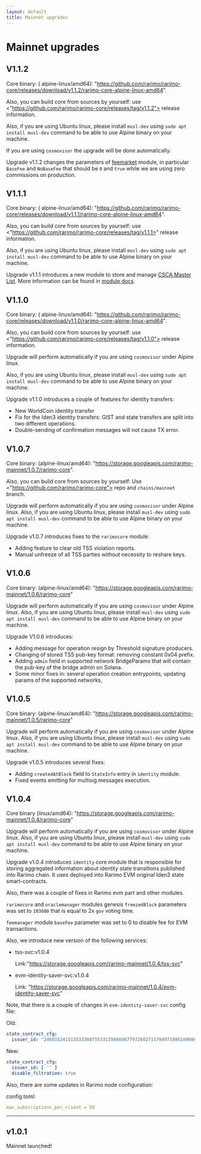 ```yaml
---
layout: default
title: Mainnet upgrades
---
```


# Mainnet upgrades

## V1.1.2

Core binary: (
alpine-linux/amd64): "<https://github.com/rarimo/rarimo-core/releases/download/v1.1.2/rarimo-core-alpine-linux-amd64>".

Also, you can build core from sources by yourself: use <"https://github.com/rarimo/rarimo-core/releases/tag/v1.1.2">
release information.

Also, if you are using Ubuntu linux, please install `musl-dev` using `sudo apt install musl-dev` command to be able to
use Alpine binary on your machine.

If you are using `cosmovisor` the upgrade will be done automatically.

Upgrade v1.1.2 changes the parameters of [feemarket](../../../x/feemarket) module, in particular `BaseFee`
and `NoBaseFee` that should be `0` and `true` while we are using zero commissions on production.

## V1.1.1

Core binary: (
alpine-linux/amd64): "<https://github.com/rarimo/rarimo-core/releases/download/v1.1.1/rarimo-core-alpine-linux-amd64>".

Also, you can build core from sources by yourself: use <"https://github.com/rarimo/rarimo-core/releases/tag/v1.1.1>"
release information.

Also, if you are using Ubuntu linux, please install `musl-dev` using `sudo apt install musl-dev` command to be able to
use Alpine binary on your machine.

Upgrade v1.1.1 introduces a new module to store and manage [CSCA Master List](https://pkddownloadsg.icao.int/). More
information can be found in [module docs](../../../x/cscalist/README.md).

## V1.1.0

Core binary: (
alpine-linux/amd64): "<https://github.com/rarimo/rarimo-core/releases/download/v1.1.0/rarimo-core-alpine-linux-amd64>".

Also, you can build core from sources by yourself: use <"https://github.com/rarimo/rarimo-core/releases/tag/v1.1.0">
release information.

Upgrade will perform automatically if you are using `cosmovisor` under Alpine linux.

Also, if you are using Ubuntu linux, please install `musl-dev` using `sudo apt install musl-dev` command to be able to
use Alpine binary on your machine.

Upgrade v1.1.0 introduces a couple of features for identity transfers:

- New WorldCoin identity transfer
- Fix for the Iden3 identity transfers: GIST and state transfers are split into two different operations.
- Double-sending of confirmation messages will not cause TX error.

## V1.0.7

Core binary: (alpine-linux/amd64): "<https://storage.googleapis.com/rarimo-mainnet/1.0.7/rarimo-core>".

Also, you can build core from sources by yourself: Use <"https://github.com/rarimo/rarimo-core"> repo
and `chains/mainnet` branch.

Upgrade will perform automatically if you are using `cosmovisor` under Alpine linux.
Also, if you are using Ubuntu linux, please install `musl-dev` using `sudo apt install musl-dev` command to be able to
use Alpine binary on your machine.

Upgrade v1.0.7 introduces fixes to the `rarimocore` module:

- Adding feature to clear old TSS violation reports.
- Manual unfreeze of all TSS parties without necessity to reshare keys.

## V1.0.6

Core binary: (alpine-linux/amd64): "<https://storage.googleapis.com/rarimo-mainnet/1.0.6/rarimo-core>"

Upgrade will perform automatically if you are using `cosmovisor` under Alpine linux.
Also, if you are using Ubuntu linux, please install `musl-dev` using `sudo apt install musl-dev` command to be able to
use Alpine binary on your machine.

Upgrade V1.0.6 introduces:

- Adding message for operation resign by Threshold signature producers.
- Changing of stored TSS pub-key format: removing constant 0x04 prefix.
- Adding `admin` field in supported network BridgeParams that will contain the pub-key of the bridge admin on Solana.
- Some minor fixes in: several operation creation entrypoints, updating params of the supported networks,

## V1.0.5

Core binary: (alpine-linux/amd64): "<https://storage.googleapis.com/rarimo-mainnet/1.0.5/rarimo-core>"

Upgrade will perform automatically if you are using `cosmovisor` under Alpine linux.
Also, if you are using Ubuntu linux, please install `musl-dev` using `sudo apt install musl-dev` command to be able to
use Alpine binary on your machine.

Upgrade v1.0.5 introduces several fixes:

- Adding `createdAtBlock` field to `StateInfo` entry in `identity` module.
- Fixed events emitting for multisig messages execution.

## V1.0.4

Core binary (linux/amd64): "<https://storage.googleapis.com/rarimo-mainnet/1.0.4/rarimo-core>"

Upgrade will perform automatically if you are using `cosmovisor` under Alpine linux.
Also, if you are using Ubuntu linux, please install `musl-dev` using `sudo apt install musl-dev` command to be able to
use Alpine binary on your machine.

Upgrade v1.0.4 introduces `identity` core module that is responsible for storing aggregated information about
identity state transitions published into Rarimo chain. It uses deployed into Rarimo EVM original Iden3 state
smart-contracts.

Also, there was a couple of fixes in Rarimo evm part and other modules.

`rarimocore` and `oraclemanager` modules genesis `freezedBlock` parameters was set to `103680` that is equal to 2x `gov`
voting time.

`feemanager` module `baseFee` parameter was set to 0 to disable fee for EVM transactions.

Also, we introduce new version of the following services:

- tss-svc:v1.0.4

  Link:"<https://storage.googleapis.com/rarimo-mainnet/1.0.4/tss-svc>"
- evm-identity-saver-svc:v1.0.4

  Link: "<https://storage.googleapis.com/rarimo-mainnet/1.0.4/evm-identity-saver-svc>"

Note, that there is a couple of changes in `evm-identity-saver-svc` config file:

Old:

```yaml
state_contract_cfg:
  issuer_id: "24681524151353338075533135666067797260271579497198610066639546696060309762"
```

New:

```yaml
state_contract_cfg:
  issuer_id: [ '' ]
  disable_filtration: true
```

Also, there are some updates in Rarimo node configuration:

config.toml:

```yaml
max_subscriptions_per_client = 50
```

----

## v1.0.1

Mainnet launched!
